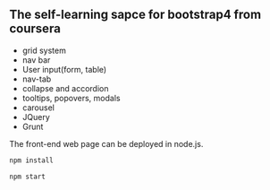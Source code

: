 ## The self-learning sapce for bootstrap4 from coursera

- grid system
- nav bar
- User input(form, table)
- nav-tab
- collapse and accordion
- tooltips, popovers, modals
- carousel
- JQuery
- Grunt

The front-end web page can be deployed in node.js.

``` javascript
npm install 

npm start
```

